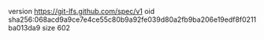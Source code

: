 version https://git-lfs.github.com/spec/v1
oid sha256:068acd9a9ce7e4ce55c80b9a92fe039d80a2fb9ba206e19edf8f0211ba013da9
size 602
